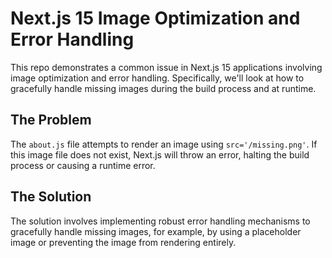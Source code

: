 # Next.js 15 Image Optimization and Error Handling
This repo demonstrates a common issue in Next.js 15 applications involving image optimization and error handling.  Specifically, we'll look at how to gracefully handle missing images during the build process and at runtime.

## The Problem
The `about.js` file attempts to render an image using `src='/missing.png'`. If this image file does not exist, Next.js will throw an error, halting the build process or causing a runtime error.

## The Solution
The solution involves implementing robust error handling mechanisms to gracefully handle missing images, for example, by using a placeholder image or preventing the image from rendering entirely.

